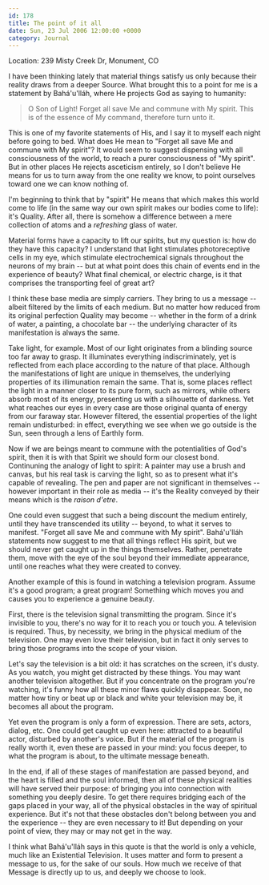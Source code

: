 ```yaml
---
id: 178
title: The point of it all
date: Sun, 23 Jul 2006 12:00:00 +0000
category: Journal
---
```


Location: 239 Misty Creek Dr, Monument, CO

I have been thinking lately that material things satisfy us only because
their reality draws from a deeper Source.  What brought this to a point
for me is a statement by Bahá'u'lláh, where He projects God as saying to
humanity:

> O Son of Light!  Forget all save Me and commune with My spirit.  This
> is of the essence of My command, therefore turn unto it.

This is one of my favorite statements of His, and I say it to myself
each night before going to bed.  What does He mean to "Forget all save
Me and commune with My spirit"?  It would seem to suggest dispensing
with all consciousness of the world, to reach a purer consciousness of
"My spirit".  But in other places He rejects asceticism entirely, so I
don't believe He means for us to turn away from the one reality we know,
to point ourselves toward one we can know nothing of.

I'm beginning to think that by "spirit" He means that which makes this
world come to life (in the same way our own spirit makes our bodies come
to life): it's Quality.  After all, there is somehow a difference
between a mere collection of atoms and a *refreshing* glass of water.

Material forms have a capacity to lift our spirits, but my question is:
how do they have this capacity?  I understand that light stimulates
photoreceptive cells in my eye, which stimulate electrochemical signals
throughout the neurons of my brain -- but at what point does this chain
of events end in the experience of beauty?  What final chemical, or
electric charge, is it that comprises the transporting feel of great
art?

I think these base media are simply carriers.  They bring to us a
message -- albeit filtered by the limits of each medium.  But no matter
how reduced from its original perfection Quality may become -- whether
in the form of a drink of water, a painting, a chocolate bar -- the
underlying character of its manifestation is always the same.

Take light, for example.  Most of our light originates from a blinding
source too far away to grasp.  It illuminates everything
indiscriminately, yet is reflected from each place according to the
nature of that place.  Although the manifestations of light are unique
in themselves, the underlying properties of its illimunation remain the
same.  That is, some places reflect the light in a manner closer to its
pure form, such as mirrors, while others absorb most of its energy,
presenting us with a silhouette of darkness.  Yet what reaches our eyes
in every case are those original quanta of energy from our faraway star.
However filtered, the essential properties of the light remain
undisturbed: in effect, everything we see when we go outside is the Sun,
seen through a lens of Earthly form.

Now if we are beings meant to commune with the potentialities of God's
spirit, then it is with that Spirit we should form our closest bond.
Continuning the analogy of light to spirit: A painter may use a brush
and canvas, but his real task is carving the light, so as to present
what it's capable of revealing.  The pen and paper are not significant
in themselves -- however important in their role as media -- it's the
Reality conveyed by their means which is the *raison d'etre*.

One could even suggest that such a being discount the medium entirely,
until they have transcended its utility -- beyond, to what it serves to
manifest.  "Forget all save Me and commune with My spirit".  Bahá'u'lláh
statements now suggest to me that all things reflect His spirit, but we
should never get caught up in the things themselves.  Rather, penetrate
them, move with the eye of the soul beyond their immediate appearance,
until one reaches what they were created to convey.

Another example of this is found in watching a television program.
Assume it's a good program; a great program!  Something which moves you
and causes you to experience a genuine beauty.

First, there is the television signal transmitting the program.  Since
it's invisible to you, there's no way for it to reach you or touch you.
A television is required.  Thus, by necessity, we bring in the physical
medium of the television.  One may even love their television, but in
fact it only serves to bring those programs into the scope of your
vision.

Let's say the television is a bit old: it has scratches on the screen,
it's dusty.  As you watch, you might get distracted by these things.
You may want another television altogether.  But if you concentrate on
the program you're watching, it's funny how all these minor flaws
quickly disappear.  Soon, no matter how tiny or beat up or black and
white your television may be, it becomes all about the program.

Yet even the program is only a form of expression.  There are sets,
actors, dialog, etc.  One could get caught up even here: attracted to a
beautiful actor, disturbed by another's voice.  But if the material of
the program is really worth it, even these are passed in your mind: you
focus deeper, to what the program is about, to the ultimate message
beneath.

In the end, if all of these stages of manifestation are passed beyond,
and the heart is filled and the soul informed, then all of these
physical realities will have served their purpose: of bringing you into
connection with something you deeply desire.  To get there requires
bridging each of the gaps placed in your way, all of the physical
obstacles in the way of spiritual experience.  But it's not that these
obstacles don't belong between you and the experience -- they are even
necessary to it!  But depending on your point of view, they may or may
not get in the way.

I think what Bahá'u'lláh says in this quote is that the world is only a
vehicle, much like an Existential Television.  It uses matter and form
to present a message to us, for the sake of our souls.  How much we
receive of that Message is directly up to us, and deeply we choose to
look.



